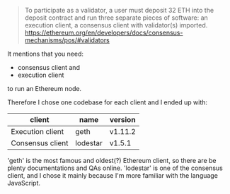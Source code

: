 ---
---

> To participate as a validator, a user must deposit 32 ETH into the deposit contract and run three separate pieces of software: an execution client, a consensus client with validator(s) imported.
https://ethereum.org/en/developers/docs/consensus-mechanisms/pos/#validators

It mentions that you need:
- consensus client and
- execution client

to run an Ethereum node.

Therefore I chose one codebase for each client and I ended up with:

| client | name | version |
| --- | --- | --- |
| Execution client | geth | v1.11.2 |
| Consensus client | lodestar | v1.5.1 |

'geth' is the most famous and oldest(?) Ethereum client, so there are be plenty documentations and QAs online. 'lodestar' is one of the consensus client, and I chose it mainly because I'm more familiar with the language JavaScript.